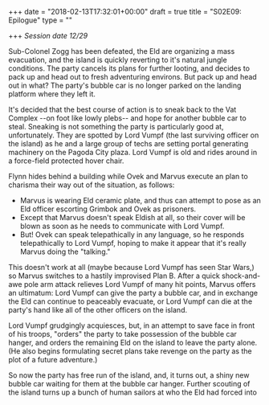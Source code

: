 +++
date = "2018-02-13T17:32:01+00:00"
draft = true
title = "S02E09: Epilogue"
type = ""

+++
_Session date 12/29_

Sub-Colonel Zogg has been defeated, the Eld are organizing a mass evacuation, and the island is quickly reverting to it's natural jungle conditions. The party cancels its plans for further looting, and decides to pack up and head out to fresh adventuring environs. But pack up and head out in what? The party's bubble car is no longer parked on the landing platform where they left it.

<!--more-->

It's decided that the best course of action is to sneak back to the Vat Complex --on foot like lowly plebs-- and hope for another bubble car to steal. Sneaking is not something the party is particularly good at, unfortunately. They are spotted by Lord Vumpf (the last surviving officer on the island) as he and a large group of techs are setting portal generating machinery on the Pagoda City plaza. Lord Vumpf is old and rides around in a force-field protected hover chair.

Flynn hides behind a building while Ovek and Marvus execute an plan to charisma their way out of the situation, as follows:

* Marvus is wearing Eld ceramic plate, and thus can attempt to pose as an Eld officer escorting Grimbok and Ovek as prisoners.
* Except that Marvus doesn't speak Eldish at all, so their cover will be blown as soon as he needs to communicate with Lord Vumpf.
* But! Ovek can speak telepathically in any language, so he responds telepathically to Lord Vumpf, hoping to make it appear that it's really Marvus doing the "talking."

This doesn't work at all (maybe because Lord Vumpf has seen Star Wars,) so Marvus switches to a hastily improvised Plan B. After a quick shock-and-awe pole arm attack relieves Lord Vumpf of many hit points, Marvus offers an ultimatum: Lord Vumpf can give the party a bubble car, and in exchange the Eld can continue to peaceably evacuate, or Lord Vumpf can die at the party's hand like all of the other officers on the island.

Lord Vumpf grudgingly acquiesces, but, in an attempt to save face in front of his troops, "orders" the party to take possession of the bubble car hanger, and orders the remaining Eld on the island to leave the party alone. (He also begins formulating secret plans take revenge on the party as the plot of a future adventure.)

So now the party has free run of the island, and, it turns out, a shiny new bubble car waiting for them at the bubble car hanger. Further scouting of the island turns up a bunch of human sailors at who the Eld had forced into 